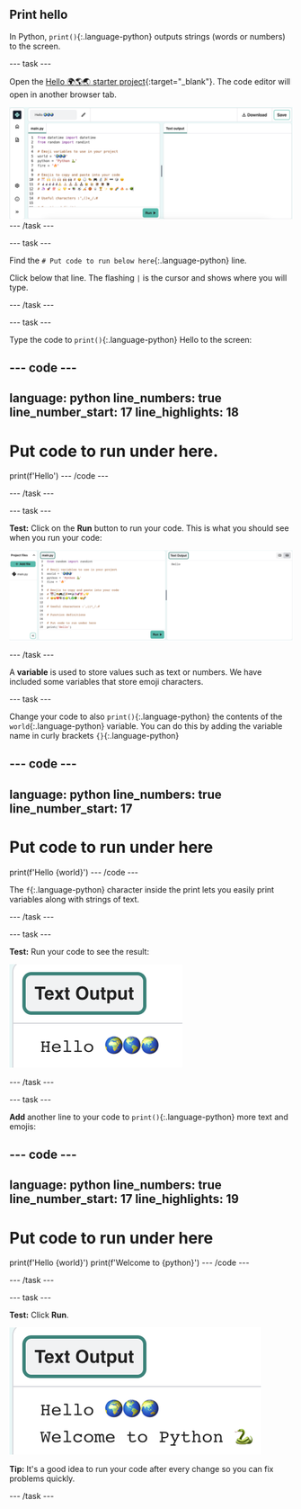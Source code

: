 ## Print hello

In Python, `print()`{:.language-python} outputs strings (words or numbers) to the screen.

--- task ---

Open the [Hello 🌍🌎🌏 starter project](https://editor.raspberrypi.org/en/projects/hello-world-starter){:target="_blank"}. The code editor will open in another browser tab.

![The code editor with project starter code on the left in the code area. On the right is the blank output area.](images/starter_project.png)
--- /task ---

--- task ---

Find the `# Put code to run below here`{:.language-python} line.

Click below that line. The flashing `|` is the cursor and shows where you will type.

--- /task ---

--- task ---

Type the code to `print()`{:.language-python} Hello to the screen:

--- code ---
---
language: python
line_numbers: true
line_number_start: 17
line_highlights: 18
---
# Put code to run under here.
print(f'Hello')
--- /code ---


--- /task ---

--- task ---

**Test:** Click on the **Run** button to run your code. This is what you should see when you run your code:

![The Run icon highlighted with 'Hello' showing in the output area. ](images/run_hello.png) 

--- /task ---

A **variable** is used to store values such as text or numbers. We have included some variables that store emoji characters.

--- task ---

Change your code to also `print()`{:.language-python} the contents of the `world`{:.language-python} variable. You can do this by adding the variable name in curly brackets `{}`{:.language-python}


--- code ---
---
language: python
line_numbers: true
line_number_start: 17
---
# Put code to run under here
print(f'Hello {world}')
--- /code --- 

The `f`{:.language-python} character inside the print lets you easily print variables along with strings of text.

--- /task ---

--- task ---

**Test:** Run your code to see the result:

![The updated line of code in the code area with the word 'Hello' followed by three world emojis showing in the output area.](images/run_hello_world.png)

--- /task ---

--- task ---

**Add** another line to your code to `print()`{:.language-python} more text and emojis:

--- code ---
---
language: python
line_numbers: true
line_number_start: 17
line_highlights: 19
---
# Put code to run under here
print(f'Hello {world}')
print(f'Welcome to {python}')
--- /code ---

--- /task ---

--- task ---

**Test:** Click **Run**. 

![The additional line of code in the code editor with the word 'Hello' followed by three world emojis and the words 'Welcome to' followed by an emoji snake and keyboard showing in the output area.](images/run_multiple.png)

**Tip:** It's a good idea to run your code after every change so you can fix problems quickly.


--- /task ---


